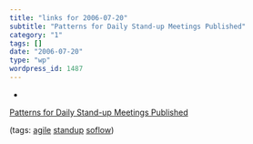 ```yaml
---
title: "links for 2006-07-20"
subtitle: "Patterns for Daily Stand-up Meetings Published"
category: "1"
tags: []
date: "2006-07-20"
type: "wp"
wordpress_id: 1487
---
```

- 
[Patterns for Daily Stand-up Meetings Published](http://www.infoq.com/news/Its-Not-Just-Standing-Up)

(tags: [agile](http://del.icio.us/pitosalas/agile) [standup](http://del.icio.us/pitosalas/standup) [soflow](http://del.icio.us/pitosalas/soflow))
